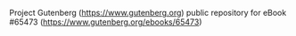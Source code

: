 Project Gutenberg (https://www.gutenberg.org) public repository for
eBook #65473 (https://www.gutenberg.org/ebooks/65473)
